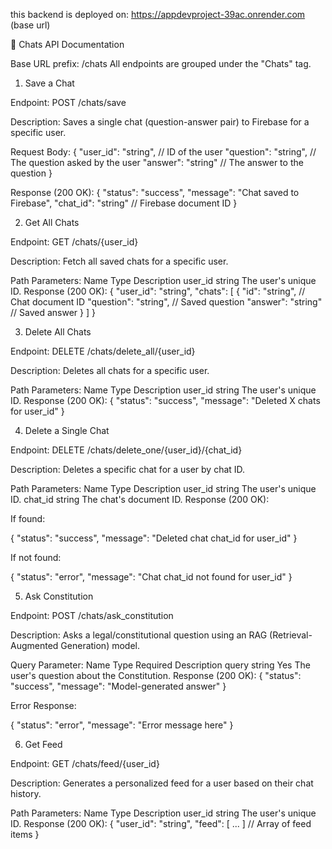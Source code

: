 this backend is deployed on: https://appdevproject-39ac.onrender.com (base url)

📖 Chats API Documentation

Base URL prefix: /chats
All endpoints are grouped under the "Chats" tag.

1. Save a Chat

Endpoint:
POST /chats/save

Description:
Saves a single chat (question-answer pair) to Firebase for a specific user.

Request Body:
{
"user_id": "string", // ID of the user
"question": "string", // The question asked by the user
"answer": "string" // The answer to the question
}

Response (200 OK):
{
"status": "success",
"message": "Chat saved to Firebase",
"chat_id": "string" // Firebase document ID
}

2. Get All Chats

Endpoint:
GET /chats/{user_id}

Description:
Fetch all saved chats for a specific user.

Path Parameters:
Name Type Description
user_id string The user's unique ID.
Response (200 OK):
{
"user_id": "string",
"chats": [
{
"id": "string", // Chat document ID
"question": "string", // Saved question
"answer": "string" // Saved answer
}
]
}

3. Delete All Chats

Endpoint:
DELETE /chats/delete_all/{user_id}

Description:
Deletes all chats for a specific user.

Path Parameters:
Name Type Description
user_id string The user's unique ID.
Response (200 OK):
{
"status": "success",
"message": "Deleted X chats for user_id"
}

4. Delete a Single Chat

Endpoint:
DELETE /chats/delete_one/{user_id}/{chat_id}

Description:
Deletes a specific chat for a user by chat ID.

Path Parameters:
Name Type Description
user_id string The user's unique ID.
chat_id string The chat's document ID.
Response (200 OK):

If found:

{
"status": "success",
"message": "Deleted chat chat_id for user_id"
}

If not found:

{
"status": "error",
"message": "Chat chat_id not found for user_id"
}

5. Ask Constitution

Endpoint:
POST /chats/ask_constitution

Description:
Asks a legal/constitutional question using an RAG (Retrieval-Augmented Generation) model.

Query Parameter:
Name Type Required Description
query string Yes The user's question about the Constitution.
Response (200 OK):
{
"status": "success",
"message": "Model-generated answer"
}

Error Response:

{
"status": "error",
"message": "Error message here"
}

6. Get Feed

Endpoint:
GET /chats/feed/{user_id}

Description:
Generates a personalized feed for a user based on their chat history.

Path Parameters:
Name Type Description
user_id string The user's unique ID.
Response (200 OK):
{
"user_id": "string",
"feed": [ ... ] // Array of feed items
}
